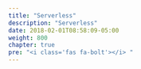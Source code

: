 ```yaml
---
title: "Serverless"
description: "Serverless"
date: 2018-02-01T08:58:09-05:00
weight: 800
chapter: true
pre: "<i class='fas fa-bolt'></i> "
---
```


